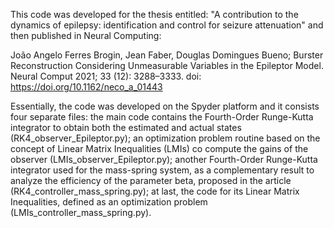 This code was developed for the thesis entitled: "A contribution to the dynamics of epilepsy: identification and control for seizure attenuation" and then published in Neural Computing:

João Angelo Ferres Brogin, Jean Faber, Douglas Domingues Bueno; Burster Reconstruction Considering Unmeasurable Variables in the Epileptor Model. Neural Comput 2021; 33 (12): 3288–3333. doi: https://doi.org/10.1162/neco_a_01443

Essentially, the code was developed on the Spyder platform and it consists four separate files: the main code contains the Fourth-Order Runge-Kutta integrator to obtain both the estimated and actual states (RK4_observer_Epileptor.py); an optimization problem routine based on the concept of Linear Matrix Inequalities (LMIs) co compute the gains of the observer (LMIs_observer_Epileptor.py); another Fourth-Order Runge-Kutta integrator used for the mass-spring system, as a complementary result to analyze the efficiency of the parameter beta, proposed in the article (RK4_controller_mass_spring.py); at last, the code for its Linear Matrix Inequalities, defined as an optimization problem (LMIs_controller_mass_spring.py). 
